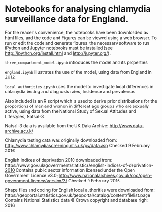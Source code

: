# Notebooks for analysing chlamydia surveillance data for England.

For the reader's convenience, the notebooks have been downloaded as html files, and the code and Figures can be viewed using a web browser.
To run or edit the code and generate figures, the necessary software to run iPython and Jupyter notebooks must be installed (see http://ipython.org/install.html and http://jupyter.org/). 

`three_compartment_model.ipynb` introduces the model and its properties.

`england.ipynb` illustrates the use of the model, using data from England in 2012.

`local_authorities.ipynb` uses the model to investigate local differences in chlamydia testing and diagnosis rates, incidence and prevalence.

Also included is an R script which is used to derive prior distributions for the proportions of men and women in different age groups who are sexually active, using data from the National Study of Sexual Attitudes and Lifestyles, Natsal-3.

Natsal-3 data is available from the UK Data Archive:
http://www.data-archive.ac.uk/

Chlamydia testing data was originally downloaded from:
http://www.chlamydiascreening.nhs.uk/ps/data.asp
Checked 9 February 2016

English indices of deprivation 2010 downloaded from:
https://www.gov.uk/government/statistics/english-indices-of-deprivation-2010
Contains public sector information licensed under the Open Government Licence v3.0; http://www.nationalarchives.gov.uk/doc/open-government-licence/version/3/
Checked 9 February 2016

Shape files and coding for English local authorities were downloaded from:
https://geoportal.statistics.gov.uk/geoportal/catalog/content/filelist.page
Contains National Statistics data © Crown copyright and database right 2016

